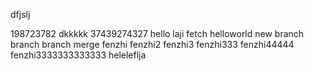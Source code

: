 
dfjslj

198723782
dkkkkk
37439274327
hello
laji
fetch
helloworld
new branch
branch
branch merge
fenzhi
fenzhi2
fenzhi3
fenzhi333
fenzhi44444
fenzhi3333333333333
heleleflja
